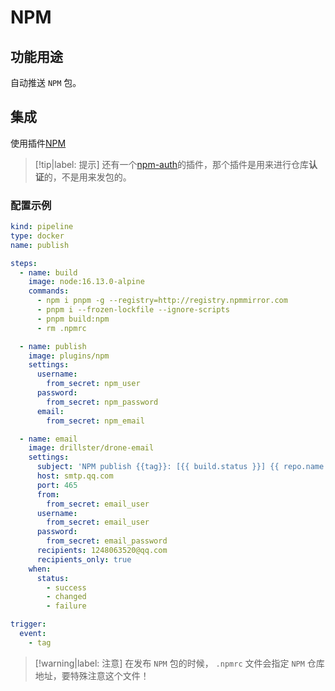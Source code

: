 # NPM

## 功能用途

自动推送 `NPM` 包。

## 集成

使用插件[NPM](http://plugins.drone.io/drone-plugins/drone-npm/)

> [!tip|label: 提示]
> 还有一个[npm-auth](http://plugins.drone.io/robertstettner/drone-npm-auth/)的插件，那个插件是用来进行仓库**认证**的，不是用来发包的。

### 配置示例

```yaml
kind: pipeline
type: docker
name: publish

steps:
  - name: build
    image: node:16.13.0-alpine
    commands:
      - npm i pnpm -g --registry=http://registry.npmmirror.com
      - pnpm i --frozen-lockfile --ignore-scripts
      - pnpm build:npm
      - rm .npmrc

  - name: publish
    image: plugins/npm
    settings:
      username:
        from_secret: npm_user
      password:
        from_secret: npm_password
      email:
        from_secret: npm_email

  - name: email
    image: drillster/drone-email
    settings:
      subject: 'NPM publish {{tag}}: [{{ build.status }}] {{ repo.name }} #{{ build.number }}'
      host: smtp.qq.com
      port: 465
      from:
        from_secret: email_user
      username:
        from_secret: email_user
      password:
        from_secret: email_password
      recipients: 1248063520@qq.com
      recipients_only: true
    when:
      status:
        - success
        - changed
        - failure

trigger:
  event:
    - tag
```

> [!warning|label: 注意]
> 在发布 `NPM` 包的时候， `.npmrc` 文件会指定 `NPM` 仓库地址，要特殊注意这个文件！
